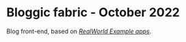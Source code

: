 # Bloggic fabric - October 2022

Blog front-end, based on [_RealWorld Example apps_](https://github.com/gothinkster/realworld).

